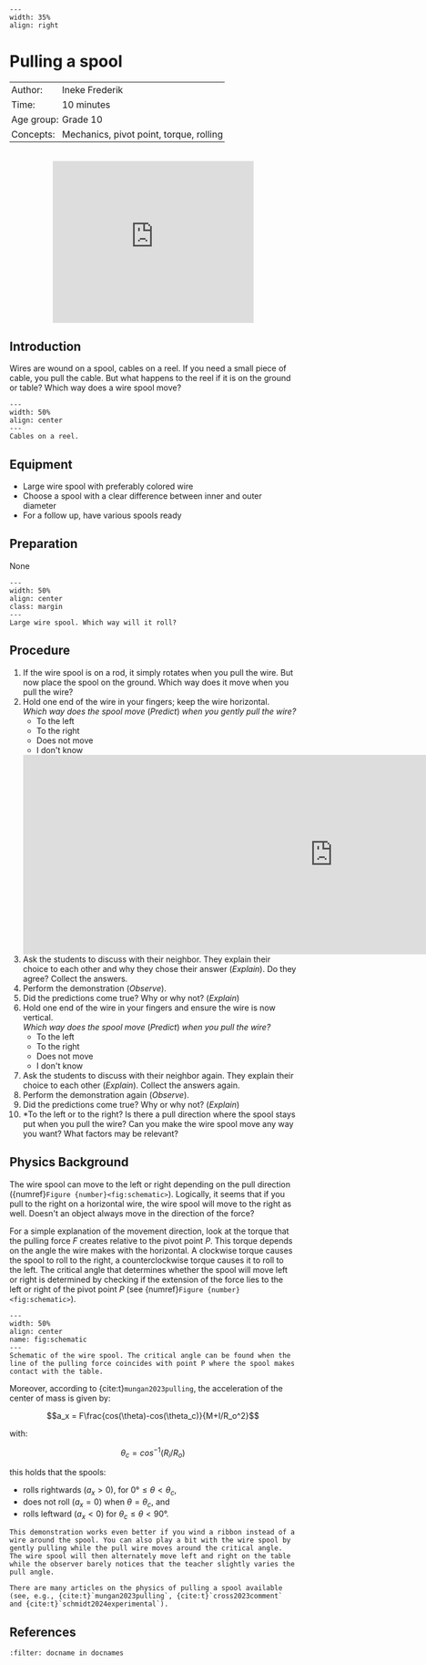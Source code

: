 ```{figure} ../../figures/confirmed.png
---
width: 35%
align: right
```

# Pulling a spool

<table style="width: 100%; border-collapse: collapse; border: none;">
    <tr style="background-color: var(--background-color);">  
        <td style="text-align: left; padding: 3px; border: none; color: var(--text-color)">Author:</td>
        <td style="text-align: left; padding: 3px; border: none; color: var(--text-color)">Ineke Frederik</td>
    </tr>
    <tr style="background-color: var(--background-color);"> 
        <td style="text-align: left; padding: 3px; border: none; color: var(--text-color)">Time:</td>
        <td style="text-align: left; padding: 3px; border: none; color: var(--text-color)">10 minutes</td>
    </tr>
    <tr style="background-color: var(--background-color);"> 
        <td style="text-align: left; padding: 3px; border: none; color: var(--text-color)">Age group:</td>
        <td style="text-align: left; padding: 3px; border: none; color: var(--text-color)">Grade 10</td>
    </tr>
    <tr style="background-color: var(--background-color);"> 
        <td style="text-align: left; padding: 3px; border: none; color: var(--text-color)">Concepts:</td>
        <td style="text-align: left; padding: 3px; border: none; color: var(--text-color)">Mechanics, pivot point, torque, rolling</td>
    </tr>
</table><br>

<div style="display: flex; justify-content: center;">
    <div style="position: relative; width: 70%; height: 0; padding-bottom: 56.25%;">
        <iframe
            src="https://www.youtube.com/embed/YDBr1Lof_mI?si=RhTC31XHv-6gL4Kl"
            style="position: absolute; top: 0; left: 0; width: 100%; height: 100%;"
            frameborder="0"
            allow="accelerometer; autoplay; clipboard-write; encrypted-media; gyroscope; picture-in-picture"
            allowfullscreen
        ></iframe>
    </div>
</div>


## Introduction
Wires are wound on a spool, cables on a reel. If you need a small piece of cable, you pull the cable. But what happens to the reel if it is on the ground or table? Which way does a wire spool move?

```{figure} demo56_figure1.JPG
---
width: 50%
align: center
---
Cables on a reel.
```

## Equipment
- Large wire spool with preferably colored wire
- Choose a spool with a clear difference between inner and outer diameter
- For a follow up, have various spools ready

## Preparation
None

```{figure} demo56_figure2.jpg
---
width: 50%
align: center
class: margin
---
Large wire spool. Which way will it roll?   
```

## Procedure
1. If the wire spool is on a rod, it simply rotates when you pull the wire. But now place the spool on the ground. Which way does it move when you pull the wire?
2. Hold one end of the wire in your fingers; keep the wire horizontal. <br>*Which way does the spool move* (*Predict*) *when you gently pull the wire?*<br>
    - To the left
    - To the right
    - Does not move
    - I don't know
    <iframe src="https://tudelft.h5p.com/content/1292318675152841697/embed" width="1088" height="350" frameborder="0" allowfullscreen="allowfullscreen" allow="autoplay *; geolocation *; microphone *; camera *; midi *; encrypted-media *" aria-label="Demo 56 Q1"></iframe><script src="https://tudelft.h5p.com/js/h5p-resizer.js" charset="UTF-8"></script>
3. Ask the students to discuss with their neighbor. They explain their choice to each other and why they chose their answer (*Explain*). Do they agree? Collect the answers.
4. Perform the demonstration (*Observe*).
5. Did the predictions come true? Why or why not? (*Explain*)
6. Hold one end of the wire in your fingers and ensure the wire is now vertical. <br>*Which way does the spool move* (*Predict*) *when you pull the wire?*
    - To the left
    - To the right
    - Does not move
    - I don't know
7. Ask the students to discuss with their neighbor again. They explain their choice to each other (*Explain*). Collect the answers again.
8. Perform the demonstration again (*Observe*).
9. Did the predictions come true? Why or why not? (*Explain*)
10. *To the left or to the right? Is there a pull direction where the spool stays put when you pull the wire? Can you make the wire spool move any way you want? What factors may be relevant?

## Physics Background
The wire spool can move to the left or right depending on the pull direction ({numref}`Figure {number}<fig:schematic>`). Logically, it seems that if you pull to the right on a horizontal wire, the wire spool will move to the right as well. Doesn't an object always move in the direction of the force?

For a simple explanation of the movement direction, look at the torque that the pulling force $F$ creates relative to the pivot point $P$. This torque depends on the angle the wire makes with the horizontal. A clockwise torque causes the spool to roll to the right, a counterclockwise torque causes it to roll to the left. The critical angle that determines whether the spool will move left or right is determined by checking if the extension of the force lies to the left or right of the pivot point $P$ (see {numref}`Figure {number}<fig:schematic>`).

```{figure} demo56_figure4.png
---
width: 50%
align: center
name: fig:schematic
---
Schematic of the wire spool. The critical angle can be found when the line of the pulling force coincides with point P where the spool makes contact with the table.
```

Moreover, according to {cite:t}`mungan2023pulling`, the acceleration of the center of mass is given by:

$$a_x = F\frac{cos(\theta)-cos(\theta_c)}{M+I/R_o^2}$$

with:

$$\theta_c=cos^{-1}(R_i/R_o)$$

this holds that the spools: 
* rolls rightwards ($a_x > 0$), for $0° \le \theta < \theta_c,$
* does not roll ($a_x = 0$) when $\theta = \theta_c$, and
* rolls leftward ($a_x < 0$) for $\theta_c \le \theta < 90°$.


```{tip}
This demonstration works even better if you wind a ribbon instead of a wire around the spool. You can also play a bit with the wire spool by gently pulling while the pull wire moves around the critical angle. The wire spool will then alternately move left and right on the table while the observer barely notices that the teacher slightly varies the pull angle.

There are many articles on the physics of pulling a spool available (see, e.g., {cite:t}`mungan2023pulling`, {cite:t}`cross2023comment` and {cite:t}`schmidt2024experimental`).
```

## References
```{bibliography}
:filter: docname in docnames
```